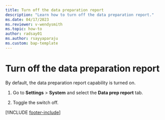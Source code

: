 ```yaml
---
title: Turn off the data preparation report
description: "Learn how to turn off the data preparation report."
ms.date: 04/17/2023
ms.reviewer: v-wendysmith
ms.topic: how-to
author: radsay01
ms.author: rsayyaparaju 
ms.custom: bap-template
---
```


# Turn off the data preparation report

By default, the data preparation report capability is turned on.

1. Go to **Settings** > **System** and select the **Data prep report** tab.

1. Toggle the switch off.

[!INCLUDE [footer-include](includes/footer-banner.md)]
